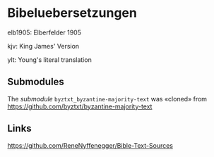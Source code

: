 # Bibeluebersetzungen

elb1905: Elberfelder 1905

kjv: King James' Version

ylt: Young's literal translation


## Submodules

The *submodule* `byztxt_byzantine-majority-text` was «cloned» from https://github.com/byztxt/byzantine-majority-text

## Links

https://github.com/ReneNyffenegger/Bible-Text-Sources
